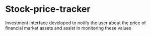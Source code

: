 # Stock-price-tracker
Investment interface developed to notify the user about the price of financial market assets and assist in monitoring these values
